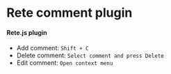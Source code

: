 Rete comment plugin
====
#### Rete.js plugin

- Add comment: `Shift + C`
- Delete comment: `Select comment and press Delete`
- Edit comment: `Open context menu`